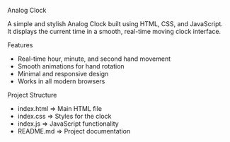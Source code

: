  Analog Clock

A simple and stylish Analog Clock built using HTML, CSS, and JavaScript.  
It displays the current time in a smooth, real-time moving clock interface.


 Features
- Real-time hour, minute, and second hand movement
- Smooth animations for hand rotation
- Minimal and responsive design
- Works in all modern browsers


 Project Structure
- index.html => Main HTML file
- index.css => Styles for the clock
- index.js => JavaScript functionality
- README.md => Project documentation
